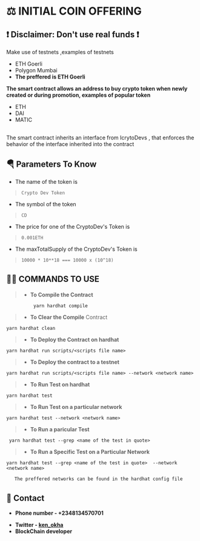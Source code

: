 # ⚖ __INITIAL COIN OFFERING__

<div style="margin-top:5px"></div>

## ❗ __Disclaimer: Don't use real funds__ ❗

<div style="margin-top:10px"></div>

Make use of testnets ,examples of testnets 
  -  ETH Goerli
  - Polygon Mumbai
  - __The preffered is ETH Goerli__




<div style="margin-top:10px"></div>

__The smart contract allows an address to buy crypto token when newly created or during promotion, examples of popular token__

  - ETH
  - DAI
  - MATIC
  

<div style="margin-top:30px"></div>

The smart contract inherits an interface from IcrytoDevs , that  enforces the behavior of the interface inherited into the 
contract

<div style="margin-top:30px"></div>

## 🪂 __Parameters To Know__
 - The name of the token is 
  > ```Crypto Dev Token```
 - The symbol of the token
  >  ```CD```
 - The price for one of the CryptoDev's Token is 
  > ```0.001ETH```
 - The maxTotalSupply of the CryptoDev's Token is
  >```10000 * 10**18 === 10000 x (10^18)```

  <div style="margin-top:30px"></div>

## 👩‍💻 __COMMANDS TO USE__


<div style="margin-top:20px"></div>

> * __To Compile the Contract__   

```solidity
          yarn hardhat compile
```


> * __To Clear the Compile__ Contract

```solidity
yarn hardhat clean
```
> * __To Deploy the Contract on hardhat__ 
 ```solidity
 yarn hardhat run scripts/<scripts file name>
 ```
> * __To Deploy the contract to a testnet__ 
 ```solidity
yarn hardhat run scripts/<scripts file name> --network <network name> 
```
> * __To Run Test on hardhat__   
 ```solidity
 yarn hardhat test
  ```
> * __To Run Test on a particular network__ 
```solidity
yarn hardhat test --network <network name> 
```
> * __To Run a paricular Test__ 
```solidity
 yarn hardhat test --grep <name of the test in quote>
 ```
>  * __To Run a Specific Test on a Particular Network__ 
 ```solidity
 yarn hardhat test --grep <name of the test in quote>  --network <network name> 
 ```

```bash
   The preffered networks can be found in the hardhat config file
```
<div style="margin-top:30px"></div>

## 📱  __Contact__
- __Phone number - +2348134570701__
* __Twitter - [ken_okha](https://twitter.com/Ken_okha "ken_okha")__
* __BlockChain developer__

